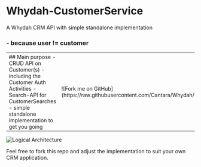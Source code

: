 # Whydah-CustomerService
A Whydah CRM API with simple standalone implementation 

### - because user != customer

<table>
    <tr>
        <td>
## Main purpose
- CRUD API on Customer(s)
 - including the Customer Auth Activities
- Search-API for CustomerSearches
- simple standalone implementation to get you going
        </td>
        <td>
![Fork me on GitHub](https://raw.githubusercontent.com/Cantara/Whydah/master/images/forkme_right_red_aa0000.png)
        </td>
    </tr>
</table>


 
![Logical Architecture](https://raw.githubusercontent.com/Cantara/Whydah-CustomerService/master/images/Whydah-CS-Logical-Architecture.png)

Feel free to fork this repo and adjust the implementation to suit your own CRM application.



